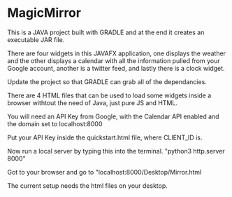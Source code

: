 # MagicMirror

This is a JAVA project built with GRADLE and at the end it creates an executable JAR file.

There are four widgets in this JAVAFX application, one displays the weather and the other displays a calendar 
with all the information pulled from your Google account, another is a twitter feed, and lastly there is a clock widget.

Update the project so that GRADLE can grab all of the dependancies.




There are 4 HTML files that can be used to load some widgets inside a browser withtout the need of Java, just pure JS and HTML.

You will need an API Key from Google, with the Calendar API enabled and the domain set to localhost:8000

Put your API Key inside the quickstart.html file, where CLIENT_ID is.

Now run a local server by typing this into the terminal. "python3 http.server 8000"

Got to your browser and go to "localhost:8000/Desktop/Mirror.html

The current setup needs the html files on your desktop.
